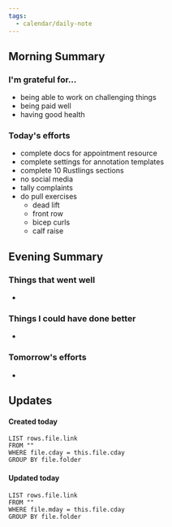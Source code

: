 ```yaml
---
tags:
  - calendar/daily-note
---
```


## Morning Summary

### I'm grateful for...

- being able to work on challenging things
- being paid well 
- having good health

### Today's efforts

- complete docs for appointment resource
- complete settings for annotation templates
- complete 10 Rustlings sections
- no social media
- tally complaints
- do pull exercises
	- dead lift
	- front row
	- bicep curls
	- calf raise

## Evening Summary

### Things that went well

-

### Things I could have done better

-

### Tomorrow's efforts

-

## Updates

#### Created today

```dataview
LIST rows.file.link
FROM ""
WHERE file.cday = this.file.cday
GROUP BY file.folder
```

#### Updated today

```dataview
LIST rows.file.link
FROM ""
WHERE file.mday = this.file.cday
GROUP BY file.folder
```
